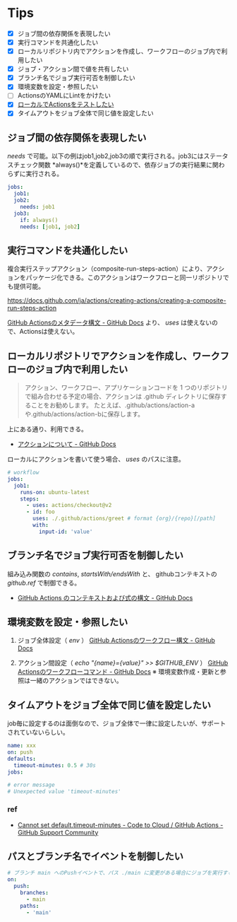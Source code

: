 # Tips

- [x] ジョブ間の依存関係を表現したい
- [x] 実行コマンドを共通化したい
- [x] ローカルリポジトリ内でアクションを作成し、ワークフローのジョブ内で利用したい
- [x] ジョブ・アクション間で値を共有したい
- [x] ブランチ名でジョブ実行可否を制御したい
- [x] 環境変数を設定・参照したい
- [ ] ActionsのYAMLにLintをかけたい
- [x] [ローカルでActionsをテストしたい](./local.md)
- [x] タイムアウトをジョブ全体で同じ値を設定したい

## ジョブ間の依存関係を表現したい

*needs* で可能。以下の例はjob1,job2,job3の順で実行される。job3にはステータスチェック関数 *always()*を定義しているので、依存ジョブの実行結果に関わらずに実行される。

```yml
jobs:
  job1:
  job2:
    needs: job1
  job3:
    if: always()
    needs: [job1, job2]
```

## 実行コマンドを共通化したい

複合実行ステップアクション（composite-run-steps-action）により、アクションをパッケージ化できる。このアクションはワークフローと同一リポジトリでも提供可能。

https://docs.github.com/ja/actions/creating-actions/creating-a-composite-run-steps-action

[GitHub Actionsのメタデータ構文 - GitHub Docs](https://docs.github.com/ja/actions/creating-actions/metadata-syntax-for-github-actions#runs-for-composite-run-steps-actions) より、 *uses* は使えないので、Actionsは使えない。

## ローカルリポジトリでアクションを作成し、ワークフローのジョブ内で利用したい

> アクション、ワークフロー、アプリケーションコードを 1 つのリポジトリで組み合わせる予定の場合、アクションは .github ディレクトリに保存することをお勧めします。 たとえば、.github/actions/action-aや.github/actions/action-bに保存します。

上にある通り、利用できる。

- [アクションについて - GitHub Docs](https://docs.github.com/ja/actions/creating-actions/about-actions#choosing-a-location-for-your-action)

ローカルにアクションを書いて使う場合、 *uses* のパスに注意。

```yml:workflow.yml
# workflow
jobs:
  job1:
    runs-on: ubuntu-latest
    steps:
      - uses: actions/checkout@v2
      - id: foo
        uses: ./.github/actions/greet # format {org}/{repo}[/path]
        with:
          input-id: 'value' 
```

## ブランチ名でジョブ実行可否を制御したい

組み込み関数の *contains*, *startsWith/endsWith* と、 githubコンテキストの *github.ref* で制御できる。

- [GitHub Actions のコンテキストおよび式の構文 - GitHub Docs](https://docs.github.com/ja/actions/reference/context-and-expression-syntax-for-github-actions#functions)

## 環境変数を設定・参照したい

1. ジョブ全体設定（ *env* ）
[GitHub Actionsのワークフロー構文 - GitHub Docs](https://docs.github.com/ja/actions/reference/workflow-syntax-for-github-actions#)

2. アクション間設定（ *echo "{name}={value}" >> $GITHUB_ENV* ）
[GitHub Actionsのワークフローコマンド - GitHub Docs](https://docs.github.com/ja/actions/reference/workflow-commands-for-github-actions#setting-an-environment-variable) ※ 環境変数作成・更新と参照は一緒のアクションではできない。

## タイムアウトをジョブ全体で同じ値を設定したい

job毎に設定するのは面倒なので、ジョブ全体で一律に設定したいが、サポートされていないらしい。

```yml
name: xxx
on: push
defaults:
  timeout-minutes: 0.5 # 30s
jobs:

# error message
# Unexpected value 'timeout-minutes'
```

### ref

- [Cannot set default.timeout-minutes - Code to Cloud / GitHub Actions - GitHub Support Community](https://github.community/t/cannot-set-default-timeout-minutes/118164)

## パスとブランチ名でイベントを制御したい

```yml
# ブランチ main へのPushイベントで、パス ./main に変更がある場合にジョブを実行する。
on:
  push:
    branches:
      - main
    paths:
      - 'main'
```
